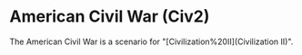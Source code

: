 # American Civil War (Civ2)

The American Civil War is a scenario for "[Civilization%20II](Civilization II)".